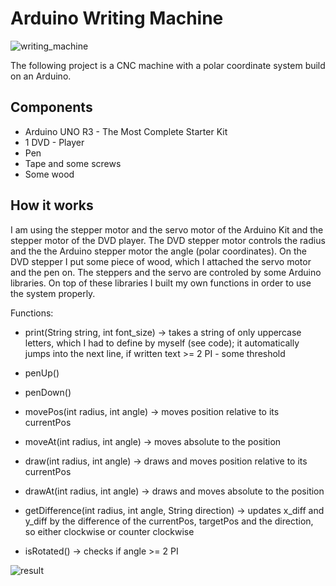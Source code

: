 # Arduino Writing Machine

![writing_machine](https://user-images.githubusercontent.com/35738310/53573718-5d57fe80-3b6e-11e9-8174-7d2ab71b477f.jpg)

The following project is a CNC machine with a polar coordinate system build on an Arduino.

## Components

* Arduino UNO R3 - The Most Complete Starter Kit
* 1 DVD - Player
* Pen
* Tape and some screws
* Some wood

## How it works

I am using the stepper motor and the servo motor of the Arduino Kit and the stepper motor of the DVD player.
The DVD stepper motor controls the radius and the the Arduino stepper motor the angle (polar coordinates).
On the DVD stepper I put some piece of wood, which I attached the servo motor and the pen on. The
steppers and the servo are controled by some Arduino libraries.
On top of these libraries I built my own functions in order to use the system properly.

Functions:
* print(String string, int font_size) -> takes a string of only uppercase letters, which I had to define by myself (see code); it automatically jumps into the next line, if written text >= 2 PI - some threshold

* penUp()

* penDown()

* movePos(int radius, int angle) -> moves position relative to its currentPos

* moveAt(int radius, int angle) -> moves absolute to the position

* draw(int radius, int angle) -> draws and moves position relative to its currentPos

* drawAt(int radius, int angle) -> draws and moves absolute to the position

* getDifference(int radius, int angle, String direction) -> updates x_diff and y_diff by the difference of the currentPos,                                                               targetPos and the direction, so either clockwise or counter                                                                   clockwise

* isRotated() -> checks if angle >= 2 PI


![result](https://user-images.githubusercontent.com/35738310/53573731-65b03980-3b6e-11e9-8122-18a4bcb3e57e.jpg)
